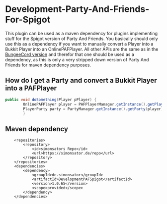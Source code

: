 # Development-Party-And-Friends-For-Spigot

This plugin can be used as a maven dependency for plugins implementing stuff for the Spigot version of Party And
Friends. You basically should only use this as a dependency if you want to manually convert a Player into a Bukkit
Player into an OnlinePAFPlayer. All other APIs are the same as in
the [BungeeCord version](https://github.com/Simonsator/BungeecordPartyAndFriends) and therefor that one should be used
as a dependency, as this is only a very stripped down version of Party And Friends for maven dependency purposes.

## How do I get a Party and convert a Bukkit Player into a PAFPlayer

```java
public void doSomething(Player pPlayer) {
		OnlinePAFPlayer player = PAFPlayerManager.getInstance().getPlayer(pPlayer);
		PlayerParty party = PartyManager.getInstance().getParty(player);
		}
```

## Maven dependency

```
	<repositories>
		<repository>
			<id>simonsators Repo</id>
			<url>https://simonsator.de/repo</url>
		</repository>
	</repositories>
	<dependencies>
		<dependency>
			<groupId>de.simonsator</groupId>
			<artifactId>DevelopmentPAFSpigot</artifactId>
			<version>1.0.65</version>
			<scope>provided</scope>
		</dependency>
	</dependencies>
```